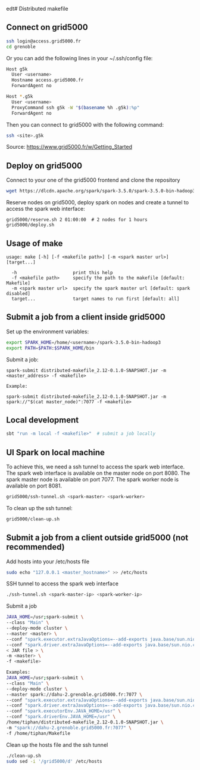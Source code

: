 edt# Distributed makefile


## Connect on grid5000 
```bash
ssh login@access.grid5000.fr
cd grenoble
```
Or you can add the following lines in your ~/.ssh/config file:
```bash
Host g5k
  User <username>
  Hostname access.grid5000.fr
  ForwardAgent no

Host *.g5k
  User <username>
  ProxyCommand ssh g5k -W "$(basename %h .g5k):%p"
  ForwardAgent no
```
Then you can connect to grid5000 with the following command:
```bash
ssh <site>.g5k
```

Source: https://www.grid5000.fr/w/Getting_Started


## Deploy on grid5000

Connect to your one of the grid5000 frontend and clone the repository

```bash
wget https://dlcdn.apache.org/spark/spark-3.5.0/spark-3.5.0-bin-hadoop3.tgz && tar zxvf spark-3.5.0-bin-hadoop3.tgz
```



Reserve nodes on grid5000, deploy spark on nodes and create a tunnel to access the spark web interface:

```
grid5000/reserve.sh 2 01:00:00  # 2 nodes for 1 hours
grid5000/deploy.sh
```

## Usage of make
```
usage: make [-h] [-f <makefile path>] [-m <spark master url>] [target...]

  -h                     print this help
  -f <makefile path>     specify the path to the makefile [default: Makefile]
  -m <spark master url>  specify the spark master url [default: spark disabled]
  target...              target names to run first [default: all]
```

## Submit a job from a client inside grid5000

Set up the environment variables:
```bash
export SPARK_HOME=/home/<username>/spark-3.5.0-bin-hadoop3
export PATH=$PATH:$SPARK_HOME/bin
```

Submit a job:
```bashtarget/scala-2.12/distributed-makefile_2.12-0.1.0-SNAPSHOT.jar
spark-submit distributed-makefile_2.12-0.1.0-SNAPSHOT.jar -m <master_address> -f <makefile>

Example: 

spark-submit distributed-makefile_2.12-0.1.0-SNAPSHOT.jar -m spark://"$(cat master_node)":7077 -f <makefile>
```

## Local development

```bash
sbt "run -m local -f <makefile>"  # submit a job locally
```


## UI Spark on local machine

To achieve this, we need a ssh tunnel to access the spark web interface. The spark web interface is available on the master node on port 8080. The spark master node is available on port 7077. The spark worker node is available on port 8081.

```bash
grid5000/ssh-tunnel.sh <spark-master> <spark-worker>
```

To clean up the ssh tunnel:
```bash
grid5000/clean-up.sh
```
## Submit a job from a client outside grid5000 (not recommended)

Add hosts into your /etc/hosts file

```bash
sudo echo "127.0.0.1 <master_hostname>" >> /etc/hosts
```

SSH tunnel to access the spark web interface
```bash
./ssh-tunnel.sh <spark-master-ip> <spark-worker-ip>
```
Submit a job
```bash
JAVA_HOME=/usr;spark-submit \
--class "Main" \
--deploy-mode cluster \
--master <master> \
--conf "spark.executor.extraJavaOptions=--add-exports java.base/sun.nio.ch=ALL-UNNAMED" \
--conf "spark.driver.extraJavaOptions=--add-exports java.base/sun.nio.ch=ALL-UNNAMED" \
< JAR file > \
-m <master> \
-f <makefile>

Examples: 
JAVA_HOME=/usr;spark-submit \
--class "Main" \
--deploy-mode cluster \
--master spark://dahu-2.grenoble.grid5000.fr:7077 \
--conf "spark.executor.extraJavaOptions=--add-exports java.base/sun.nio.ch=ALL-UNNAMED" \
--conf "spark.driver.extraJavaOptions=--add-exports java.base/sun.nio.ch=ALL-UNNAMED" \
--conf "spark.executorEnv.JAVA_HOME=/usr" \
--conf "spark.driverEnv.JAVA_HOME=/usr" \
/home/tiphan/distributed-makefile_2.12-0.1.0-SNAPSHOT.jar \
-m "spark://dahu-2.grenoble.grid5000.fr:7077" \
-f /home/tiphan/Makefile
``````


Clean up the hosts file and the ssh tunnel
```bash
./clean-up.sh
sudo sed -i '/grid5000/d' /etc/hosts
```
